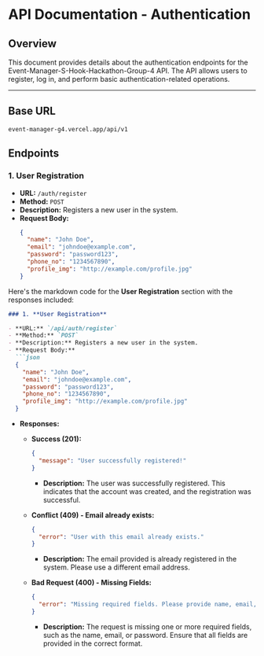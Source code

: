 # API Documentation - Authentication

## Overview

This document provides details about the authentication endpoints for the Event-Manager-S-Hook-Hackathon-Group-4 API. The API allows users to register, log in, and perform basic authentication-related operations.

---

## Base URL
`event-manager-g4.vercel.app/api/v1`

## Endpoints

### 1. **User Registration**

- **URL:** `/auth/register`
- **Method:** `POST`
- **Description:** Registers a new user in the system.
- **Request Body:**
  ```json
  {
    "name": "John Doe",
    "email": "johndoe@example.com",
    "password": "password123",
    "phone_no": "1234567890",
    "profile_img": "http://example.com/profile.jpg"
  }
Here's the markdown code for the **User Registration** section with the responses included:

```markdown
### 1. **User Registration**

- **URL:** `/api/auth/register`
- **Method:** `POST`
- **Description:** Registers a new user in the system.
- **Request Body:**
  ```json
  {
    "name": "John Doe",
    "email": "johndoe@example.com",
    "password": "password123",
    "phone_no": "1234567890",
    "profile_img": "http://example.com/profile.jpg"
  }
  ```

- **Responses:**

  - **Success (201):**
    ```json
    {
      "message": "User successfully registered!"
    }
    ```
    - **Description:** The user was successfully registered. This indicates that the account was created, and the registration was successful.

  - **Conflict (409) - Email already exists:**
    ```json
    {
      "error": "User with this email already exists."
    }
    ```
    - **Description:** The email provided is already registered in the system. Please use a different email address.

  - **Bad Request (400) - Missing Fields:**
    ```json
    {
      "error": "Missing required fields. Please provide name, email, password."
    }
    ```
    - **Description:** The request is missing one or more required fields, such as the name, email, or password. Ensure that all fields are provided in the correct format.

  